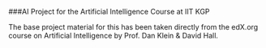 ###AI Project for the Artificial Intelligence Course at IIT KGP

The base project material for this has been taken directly from the edX.org course on Artificial Intelligence by Prof. Dan Klein & David Hall.